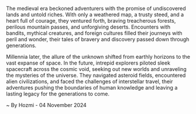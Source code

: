 
The medieval era beckoned adventurers with the promise of undiscovered lands and untold riches. With only a weathered map, a trusty steed, and a heart full of courage, they ventured forth, braving treacherous forests, perilous mountain passes, and unforgiving deserts. Encounters with bandits, mythical creatures, and foreign cultures filled their journeys with peril and wonder, their tales of bravery and discovery passed down through generations.

Millennia later, the allure of the unknown shifted from earthly horizons to the vast expanse of space. In the future, intrepid explorers piloted sleek spacecraft across the cosmic void, seeking out new worlds and unraveling the mysteries of the universe. They navigated asteroid fields, encountered alien civilizations, and faced the challenges of interstellar travel, their adventures pushing the boundaries of human knowledge and leaving a lasting legacy for the generations to come. 

~ By Hozmi - 04 November 2024

